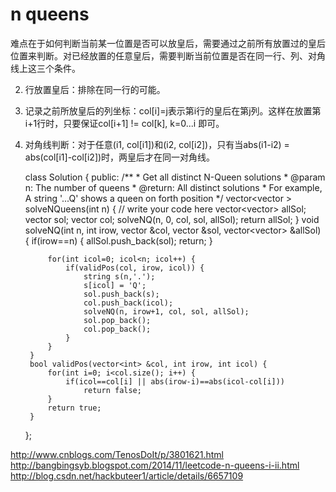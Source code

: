 # n queens

难点在于如何判断当前某一位置是否可以放皇后，需要通过之前所有放置过的皇后位置来判断。对已经放置的任意皇后，需要判断当前位置是否在同一行、列、对角线上这三个条件。


2. 行放置皇后：排除在同一行的可能。
2. 记录之前所放皇后的列坐标：col[i]=j表示第i行的皇后在第j列。这样在放置第i+1行时，只要保证col[i+1] != col[k], k=0...i 即可。
3. 对角线判断：对于任意(i1, col[i1])和(i2, col[i2])，只有当abs(i1-i2) = abs(col[i1]-col[i2])时，两皇后才在同一对角线。


    class Solution {
    public:
        /**
         * Get all distinct N-Queen solutions
         * @param n: The number of queens
         * @return: All distinct solutions
         * For example, A string '...Q' shows a queen on forth position
         */
        vector<vector<string> > solveNQueens(int n) {
            // write your code here
            vector<vector<string>> allSol;
            vector<string> sol;
            vector<int> col;
            solveNQ(n, 0, col, sol, allSol);
            return allSol;
        }
        void solveNQ(int n, int irow, vector<int> &col, vector<string> &sol, vector<vector<string>> &allSol) {
            if(irow==n) {
                allSol.push_back(sol);
                return;
            }

            for(int icol=0; icol<n; icol++) {
                if(validPos(col, irow, icol)) {
                    string s(n,'.');
                    s[icol] = 'Q';
                    sol.push_back(s);
                    col.push_back(icol);
                    solveNQ(n, irow+1, col, sol, allSol);
                    sol.pop_back();
                    col.pop_back();
                }
            }
        }
        bool validPos(vector<int> &col, int irow, int icol) {
            for(int i=0; i<col.size(); i++) {
                if(icol==col[i] || abs(irow-i)==abs(icol-col[i]))
                    return false;
            }
            return true;
        }
    };





http://www.cnblogs.com/TenosDoIt/p/3801621.html
http://bangbingsyb.blogspot.com/2014/11/leetcode-n-queens-i-ii.html
http://blog.csdn.net/hackbuteer1/article/details/6657109
